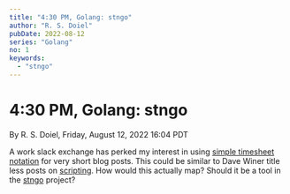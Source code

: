 ```yaml
---
title: "4:30 PM, Golang: stngo"
author: "R. S. Doiel"
pubDate: 2022-08-12
series: "Golang"
no: 1
keywords:
  - "stngo"
---
```


# 4:30 PM, Golang: stngo

By R. S. Doiel, Friday, August 12, 2022 16:04 PDT

A work slack exchange has perked my interest in using [simple timesheet notation](https://rsdoiel.github.io/stngo/docs/stn.html) for very short blog posts. This could be similar to Dave Winer title less posts on [scripting](http://scripting.com). How would this actually map? Should it be a tool in the [stngo](https://rsdoiel.githubio/stngo) project?

